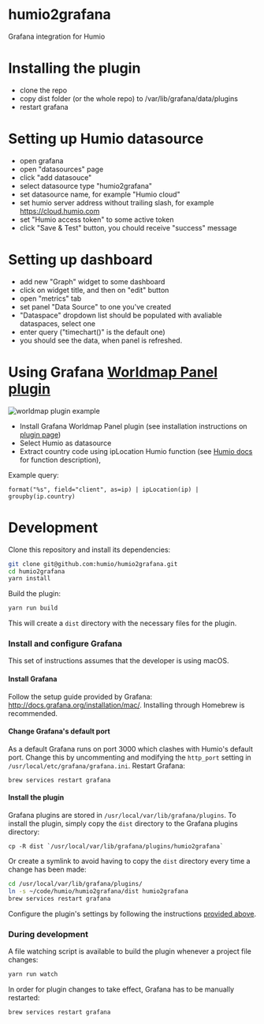 # humio2grafana

Grafana integration for Humio

# Installing the plugin
-   clone the repo
-   copy dist folder (or the whole repo) to /var/lib/grafana/data/plugins
-   restart grafana

# Setting up Humio datasource
-   open grafana
-   open "datasources" page
-   click "add datasouce"
-   select datasource type "humio2grafana"
-   set datasource name, for example "Humio cloud"
-   set humio server address without trailing slash, for example https://cloud.humio.com
-   set "Humio access token" to some active token
-   click "Save & Test" button, you chould receive "success" message

# Setting up dashboard
-   add new "Graph" widget to some dashboard
-   click on widget title, and then on "edit" button
-   open "metrics" tab
-   set panel "Data Source" to one you've created
-   "Dataspace" dropdown list should be populated with avaliable dataspaces, select one
-   enter query ("timechart()" is the default one)
-   you should see the data, when panel is refreshed.

# Using Grafana [Worldmap Panel plugin](https://grafana.com/plugins/grafana-worldmap-panel)

![worldmap plugin example](https://github.com/humio/humio2grafana/blob/master/img/worldmap-panel-example.png)

-   Install Grafana Worldmap Panel plugin (see installation instructions on [plugin page](https://grafana.com/plugins/grafana-worldmap-panel))
-   Select Humio as datasource
-   Extract country code using ipLocation Humio function (see [Humio docs](https://docs.humio.com/) for function description),


Example query:
```
format("%s", field="client", as=ip) | ipLocation(ip) | groupby(ip.country)
```

# Development
Clone this repository and install its dependencies:

```bash
git clone git@github.com:humio/humio2grafana.git
cd humio2grafana
yarn install
```

Build the plugin:
```bash
yarn run build
```

This will create a `dist` directory with the necessary files for the plugin.

### Install and configure Grafana
This set of instructions assumes that the developer is using macOS. 

#### Install Grafana
Follow the setup guide provided by Grafana: http://docs.grafana.org/installation/mac/. Installing through Homebrew is recommended.

#### Change Grafana's default port
As a default Grafana runs on port 3000 which clashes with Humio's default port. Change this by uncommenting and modifying the `http_port` setting in `/usr/local/etc/grafana/grafana.ini`. Restart Grafana:

```
brew services restart grafana
```

#### Install the plugin
Grafana plugins are stored in `/usr/local/var/lib/grafana/plugins`. To install the plugin, simply copy the `dist` directory to the Grafana plugins directory:

```
cp -R dist `/usr/local/var/lib/grafana/plugins/humio2grafana`
```

Or create a symlink to avoid having to copy the `dist` directory every time a change has been made:

```bash
cd /usr/local/var/lib/grafana/plugins/
ln -s ~/code/humio/humio2grafana/dist humio2grafana
brew services restart grafana
```

Configure the plugin's settings by following the instructions [provided above](#setting-up-humio-datasource).

### During development
A file watching script is available to build the plugin whenever a project file changes:

```bash
yarn run watch
```

In order for plugin changes to take effect, Grafana has to be manually restarted:

```
brew services restart grafana
```